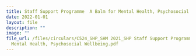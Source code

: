 ```yaml
---
title: Staff Support Programme  A Balm for Mental Health, Psychosocial Wellbeing
date: 2022-01-01
layout: file
description: ""
image: ""
file_url: /files/circulars/C524_SHP_SHM 2021_SHP Staff Support Programme - A Balm for
  Mental Health, Psychosocial Wellbeing.pdf
---
```

